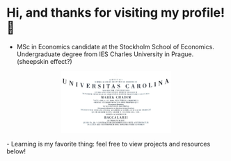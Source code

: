 # Hi, and thanks for visiting my profile! 👋
- MSc in Economics candidate at the Stockholm School of Economics. Undergraduate degree from IES Charles University in Prague. (sheepskin effect?)
<p align="center">
<img src="Bc.jpg" alt="Charles University" height="50%" width="50%">
</p>
- Learning is my favorite thing: feel free to view projects and resources below!


 

 






